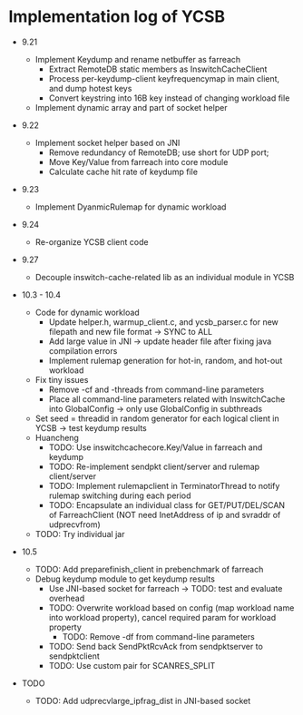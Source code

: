 # Implementation log of YCSB

- 9.21
	+ Implement Keydump and rename netbuffer as farreach
		* Extract RemoteDB static members as InswitchCacheClient
		* Process per-keydump-client keyfrequencymap in main client, and dump hotest keys
		* Convert keystring into 16B key instead of changing workload file
	+ Implement dynamic array and part of socket helper

- 9.22
	+ Implement socket helper based on JNI
		* Remove redundancy of RemoteDB; use short for UDP port; 
		* Move Key/Value from farreach into core module
		* Calculate cache hit rate of keydump file

- 9.23
	+ Implement DyanmicRulemap for dynamic workload

- 9.24
	+ Re-organize YCSB client code

- 9.27
	+ Decouple inswitch-cache-related lib as an individual module in YCSB

- 10.3 - 10.4
	+ Code for dynamic workload
		* Update helper.h, warmup_client.c, and ycsb_parser.c for new filepath and new file format -> SYNC to ALL
		* Add large value in JNI -> update header file after fixing java compilation errors
		* Implement rulemap generation for hot-in, random, and hot-out workload
	+ Fix tiny issues
		* Remove -cf and -threads from command-line parameters
		* Place all command-line parameters related with InswitchCache into GlobalConfig -> only use GlobalConfig in subthreads
	+ Set seed = threadid in random generator for each logical client in YCSB -> test keydump results
	+ Huancheng
		* TODO: Use inswitchcachecore.Key/Value in farreach and keydump
		* TODO: Re-implement sendpkt client/server and rulemap client/server
		* TODO: Implement rulemapclient in TerminatorThread to notify rulemap switching during each period
		* TODO: Encapsulate an individual class for GET/PUT/DEL/SCAN of FarreachClient (NOT need InetAddress of ip and svraddr of udprecvfrom)
	+ TODO: Try individual jar

- 10.5
	+ TODO: Add preparefinish_client in prebenchmark of farreach
	+ Debug keydump module to get keydump results
		* Use JNI-based socket for farreach -> TODO: test and evaluate overhead
		* TODO: Overwrite workload based on config (map workload name into workload property), cancel required param for workload property
			- TODO: Remove -df from command-line parameters
		* TODO: Send back SendPktRcvAck from sendpktserver to sendpktclient
		* TODO: Use custom pair for SCANRES_SPLIT

- TODO
	+ TODO: Add udprecvlarge_ipfrag_dist in JNI-based socket
